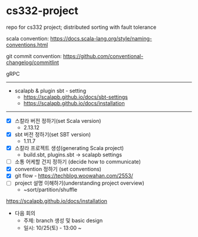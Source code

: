 # cs332-project
repo for cs332 project; distributed sorting with fault tolerance

scala convention: https://docs.scala-lang.org/style/naming-conventions.html

git commit convention: https://github.com/conventional-changelog/commitlint

gRPC 

---

<Links>

- scalapb & plugin sbt - setting
    - https://scalapb.github.io/docs/sbt-settings
    - https://scalapb.github.io/docs/installation

---

- [x]  스칼라 버전 정하기(set Scala version)
    - 2.13.12
- [x]  sbt 버전 정하기(set SBT version)
    - 1.11.7
- [x]  스칼라 프로젝트 생성(generating Scala project)
    - build.sbt, plugins.sbt → scalapb settings
- [ ]  소통 어케할 건지 정하기 (decide how to communicate)
- [x]  convention 정하기 (set conventions)
- [x]  git flow - https://techblog.woowahan.com/2553/
- [ ]  project 설명 이해하기(understanding project overview)
    - ~sort/partition/shuffle

https://scalapb.github.io/docs/installation


- 다음 회의
    - 주제: branch 생성 및 basic design
    - 일시: 10/25(토) - 13:00 ~